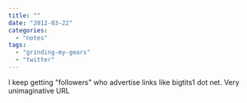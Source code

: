 ```yaml
---
title: ""
date: "2012-03-22"
categories: 
  - "notes"
tags: 
  - "grinding-my-gears"
  - "twitter"
---
```


I keep getting "followers" who advertise links like bigtits1 dot net. Very unimaginative URL
